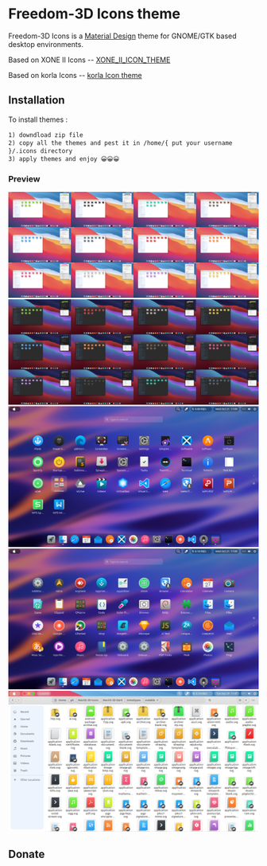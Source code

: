 # Freedom-3D Icons theme

Freedom-3D Icons is a [Material Design](https://material.io) theme for GNOME/GTK based desktop environments.

Based on XONE II Icons --  [XONE_II_ICON_THEME](https://github.com/unc926/XONE_II_ICON_THEME)

Based on korla Icons -- [korla Icon theme](https://github.com/bikass/korla)

## Installation
To install themes :

    1) downdload zip file
    2) copy all the themes and pest it in /home/{ put your username }/.icons directory
    3) apply themes and enjoy 😀😀😀

### Preview

![MacOS-3D](preview/1.png?raw=true)
![MacOS-3D](preview/2.png?raw=true)
![MacOS-3D](preview/3.png?raw=true)
![MacOS-3D](preview/4.png?raw=true)
![MacOS-3D](preview/5.png?raw=true)

## Donate
